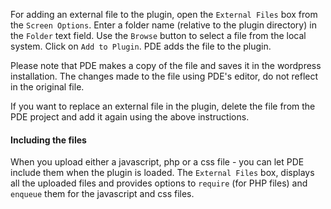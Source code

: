 For adding an external file to the plugin, open the `External Files` box from the
`Screen Options`. Enter a folder name (relative to the plugin directory) in the
`Folder` text field. Use the `Browse` button to select a file from the local system.
Click on `Add to Plugin`. PDE adds the file to the plugin.

Please note that PDE makes a copy of the file and saves it in the wordpress installation.
The changes made to the file using PDE's editor, do not reflect in the original file.

If you want to replace an external file in the plugin, delete the file from the PDE
project and add it again using the above instructions.

#### Including the files

When you upload either a javascript, php or a css file - you can let PDE include them
when the plugin is loaded. The `External Files` box, displays all the uploaded files
and provides options to `require` (for PHP files) and `enqueue` them for the javascript
and css files.
